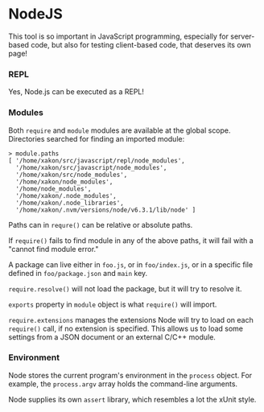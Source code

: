 NodeJS
======

This tool is so important in JavaScript programming, especially for
server-based code, but also for testing client-based code, that deserves
its own page!


### REPL

Yes, Node.js can be executed as a REPL!


### Modules

Both `require` and `module` modules are available at the global scope.
Directories searched for finding an imported module:

    > module.paths
    [ '/home/xakon/src/javascript/repl/node_modules',
      '/home/xakon/src/javascript/node_modules',
      '/home/xakon/src/node_modules',
      '/home/xakon/node_modules',
      '/home/node_modules',
      '/home/xakon/.node_modules',
      '/home/xakon/.node_libraries',
      '/home/xakon/.nvm/versions/node/v6.3.1/lib/node' ]

Paths can in `requre()` can be relative or absolute paths.

If `require()` fails to find module in any of the above paths,
it will fail with a "cannot find module error."

A package can live either in `foo.js`, or in `foo/index.js`, or
in a specific file defined in `foo/package.json` and `main` key.

`require.resolve()` will not load the package, but it will try to
resolve it.

`exports` property in `module` object is what `require()` will import.

`require.extensions` manages the extensions Node will try to load on each
`require()` call, if no extension is specified.  This allows us to load
some settings from a JSON document or an external C/C++ module.


### Environment

Node stores the current program's environment in the `process` object.
For example, the `process.argv` array holds the command-line arguments.

Node supplies its own `assert` library, which resembles a lot the xUnit style.
